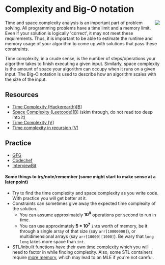 # Complexity and Big-O notation
<img align="right" src="https://user-images.githubusercontent.com/55075129/126883333-3e22bcd2-522b-4f97-b457-1aae0304c565.png"/>

Time and space complexity analysis is an important part of problem solving. All programming problems have a time limit and a memory limit. Even if your solution is logically 'correct', it may not meet these requirements. Thus, it is important to be able to estimate the runtime and memory usage of your algorithm to come up with solutions that pass these constraints.

Time complexity, in a crude sense, is the number of steps/operations your algorithm takes to finish executing a given input. Similarly, space complexity is the amount of space your algorithm can occupy when it runs on a given input. The Big-O notation is used to describe how an algorithm scales with the size of the input.

## Resources
* [Time Complexity (Hackerearth)[B]](https://www.hackerearth.com/practice/basic-programming/complexity-analysis/time-and-space-complexity/tutorial/)
* [Space Complexity (Leetcode)[B]](https://leetcode.com/explore/learn/card/recursion-i/256/complexity-analysis/1671/) (skim through, do not read too deep into it)
* [Time Complexity [V]](https://www.youtube.com/watch?v=V42FBiohc6c&list=PL2_aWCzGMAwI9HK8YPVBjElbLbI3ufctn&fbclid=IwAR0kaAXKECS6iAP2kGUYf__X2j6_SS-c4yeq0dzjJvgBAyS8U-L4LBBwsPM)
* [Time complexity in recursion [V]](https://www.youtube.com/watch?v=ncpTxqK35PI&fbclid=IwAR2a_OraRdPheSV0tDNcp5p10jswXgAHpYeowuZIMUjmB0ad0DBDnABdxxE)

## Practice
* [GFG](https://www.geeksforgeeks.org/practice-questions-time-complexity-analysis/)
* [Codechef](https://discuss.codechef.com/t/multiple-choice-questions-related-to-testing-knowledge-about-time-and-space-complexity-of-a-program/17976)
* [InterviewBit](https://www.interviewbit.com/courses/programming/topics/time-complexity/#problems)

#### Some things to try/note/remember (some might start to make sense at a later point)
* Try to find the time complexity and space complexity as you write code. With practice you will get better at it.
* Constraints can sometimes give away the expected time complexity of the solution.
    * You can assume approximately **10<sup>8</sup>** operations per second to run in time. 
    * You can use approximately **5 * 10<sup>7</sup>** `int`s worth of memory, be it through a single array of that size (say `arr[10000000]`), or multidimensional arrays (say `arr[10000][1000]`). Be wary that `long long` takes more space than `int`.
* STL/inbuilt functions have their [own time complexity](https://users.cs.northwestern.edu/~riesbeck/programming/c++/stl-summary.html) which you will need to factor in while finding complexity. Also, some STL containers require [more memory](https://pasteboard.co/J6ODpDi.jpg), which may lead to an MLE if you're not careful.